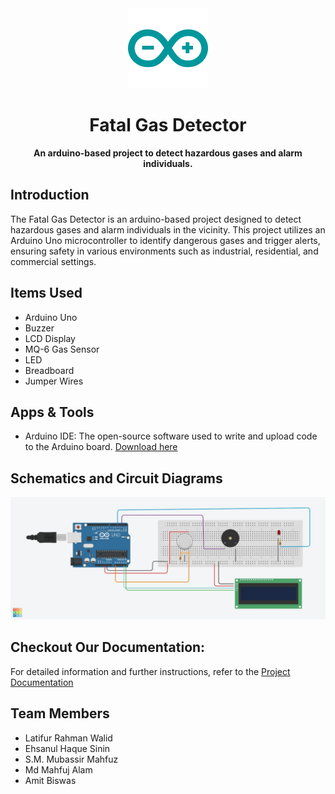 <div align="center">
  <img src="arduino-icon.svg" alt="Arduino Logo">
  
  # Fatal Gas Detector
  
  **An arduino-based project to detect hazardous gases and alarm individuals.**
</div>

## Introduction
The Fatal Gas Detector is an arduino-based project designed to detect hazardous gases and alarm individuals in the vicinity. This project utilizes an Arduino Uno microcontroller to identify dangerous gases and trigger alerts, ensuring safety in various environments such as industrial, residential, and commercial settings.

## Items Used
- Arduino Uno
- Buzzer
- LCD Display
- MQ-6 Gas Sensor
- LED
- Breadboard
- Jumper Wires

## Apps & Tools
- Arduino IDE: The open-source software used to write and upload code to the Arduino board. [Download here](https://www.arduino.cc/en/software)

## Schematics and Circuit Diagrams
![Schematic Diagram](Schematic%20Diagram.jpg)

## Checkout Our Documentation:
For detailed information and further instructions, refer to the [Project Documentation](Documentation.pdf)

## Team Members
- Latifur Rahman Walid
- Ehsanul Haque Sinin
- S.M. Mubassir Mahfuz
- Md Mahfuj Alam
- Amit Biswas
